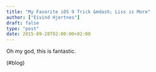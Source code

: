 ```yaml
---
title: "My Favorite iOS 9 Trick &mdash; Liss is More"
author: ["Eivind Hjertnes"]
draft: false
type: "post"
date: 2015-09-20T02:00:00+02:00
---
```


Oh my god, this is fantastic.

(#blog)
